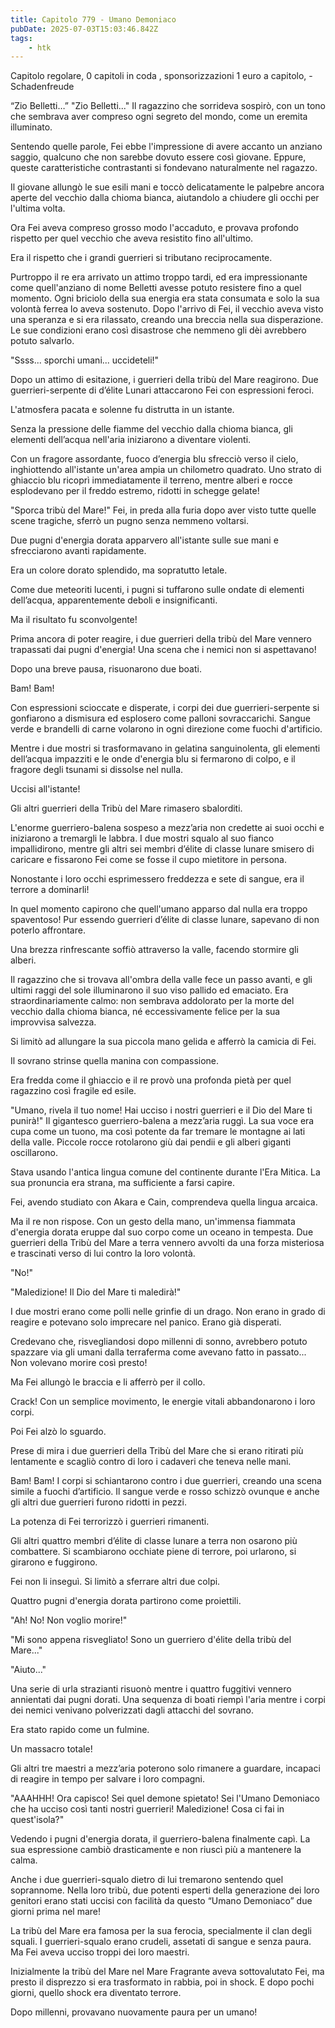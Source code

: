 ```yaml
---
title: Capitolo 779 - Umano Demoniaco
pubDate: 2025-07-03T15:03:46.842Z
tags:
    - htk
---
```



Capitolo regolare,
0 capitoli in coda ,
sponsorizzazioni 1 euro a capitolo,
-Schadenfreude


“Zio Belletti…” "Zio Belletti..." Il ragazzino che sorrideva sospirò, con un tono che sembrava aver compreso ogni segreto del mondo, come un eremita illuminato.


Sentendo quelle parole, Fei ebbe l'impressione di avere accanto un anziano saggio, qualcuno che non sarebbe dovuto essere così giovane. Eppure, queste caratteristiche contrastanti si fondevano naturalmente nel ragazzo.


Il giovane allungò le sue esili mani e toccò delicatamente le palpebre ancora aperte del vecchio dalla chioma bianca, aiutandolo a chiudere gli occhi per l'ultima volta.


Ora Fei aveva compreso grosso modo l'accaduto, e provava profondo rispetto per quel vecchio che aveva resistito fino all'ultimo.


Era il rispetto che i grandi guerrieri si tributano reciprocamente.


Purtroppo il re era arrivato un attimo troppo tardi, ed era impressionante come quell'anziano di nome Belletti avesse potuto resistere fino a quel momento. Ogni briciolo della sua energia era stata consumata e solo la sua volontà ferrea lo aveva sostenuto.
Dopo l'arrivo di Fei, il vecchio aveva visto una speranza e si era rilassato, creando una breccia nella sua disperazione. Le sue condizioni erano così disastrose che nemmeno gli dèi avrebbero potuto salvarlo.


"Ssss... sporchi umani... uccideteli!"


Dopo un attimo di esitazione, i guerrieri della tribù del Mare reagirono. Due guerrieri-serpente di d’élite Lunari attaccarono Fei con espressioni feroci.


L'atmosfera pacata e solenne fu distrutta in un istante.


Senza la pressione delle fiamme del vecchio dalla chioma bianca, gli elementi dell’acqua nell'aria iniziarono a diventare violenti.


Con un fragore assordante, fuoco d’energia blu sfrecciò verso il cielo, inghiottendo all'istante un'area ampia un chilometro quadrato. Uno strato di ghiaccio blu ricoprì immediatamente il terreno, mentre alberi e rocce esplodevano per il freddo estremo, ridotti in schegge gelate!


"Sporca tribù del Mare!" Fei, in preda alla furia dopo aver visto tutte quelle scene tragiche, sferrò un pugno senza nemmeno voltarsi.


Due pugni d'energia dorata apparvero all'istante sulle sue mani e sfrecciarono avanti rapidamente.


Era un colore dorato splendido, ma sopratutto letale.


Come due meteoriti lucenti, i pugni si tuffarono sulle ondate di elementi dell’acqua, apparentemente deboli e insignificanti.


Ma il risultato fu sconvolgente!


Prima ancora di poter reagire, i due guerrieri della tribù del Mare vennero trapassati dai pugni d'energia! Una scena che i nemici non si aspettavano!


Dopo una breve pausa, risuonarono due boati.


Bam! Bam!


Con espressioni scioccate e disperate, i corpi dei due guerrieri-serpente si gonfiarono a dismisura ed esplosero come palloni sovraccarichi. Sangue verde e brandelli di carne volarono in ogni direzione come fuochi d'artificio.


Mentre i due mostri si trasformavano in gelatina sanguinolenta, gli elementi dell’acqua impazziti e le onde d'energia blu si fermarono di colpo, e il fragore degli tsunami si dissolse nel nulla.


Uccisi all'istante!


Gli altri guerrieri della Tribù del Mare rimasero sbalorditi.


L'enorme guerriero-balena sospeso a mezz’aria non credette ai suoi occhi e iniziarono a tremargli le labbra. I due mostri squalo al suo fianco impallidirono, mentre gli altri sei membri d’élite di classe lunare smisero di caricare e fissarono Fei come se fosse il cupo mietitore in persona.


Nonostante i loro occhi esprimessero freddezza e sete di sangue, era il terrore a dominarli!


In quel momento capirono che quell'umano apparso dal nulla era troppo spaventoso! Pur essendo guerrieri d’élite di classe lunare, sapevano di non poterlo affrontare.


Una brezza rinfrescante soffiò attraverso la valle, facendo stormire gli alberi.


Il ragazzino che si trovava all'ombra della valle fece un passo avanti, e gli ultimi raggi del sole illuminarono il suo viso pallido ed emaciato. Era straordinariamente calmo: non sembrava addolorato per la morte del vecchio dalla chioma bianca, né eccessivamente felice per la sua improvvisa salvezza.


Si limitò ad allungare la sua piccola mano gelida e afferrò la camicia di Fei.


Il sovrano strinse quella manina con compassione.


Era fredda come il ghiaccio e il re provò una profonda pietà per quel ragazzino così fragile ed esile.


"Umano, rivela il tuo nome! Hai ucciso i nostri guerrieri e il Dio del Mare ti punirà!" Il gigantesco guerriero-balena a mezz’aria ruggì. La sua voce era cupa come un tuono, ma così potente da far tremare le montagne ai lati della valle. Piccole rocce rotolarono giù dai pendii e gli alberi giganti oscillarono.


Stava usando l'antica lingua comune del continente durante l'Era Mitica. La sua pronuncia era strana, ma sufficiente a farsi capire.


Fei, avendo studiato con Akara e Cain, comprendeva quella lingua arcaica.


Ma il re non rispose. Con un gesto della mano, un'immensa fiammata d'energia dorata eruppe dal suo corpo come un oceano in tempesta. Due guerrieri della Tribù del Mare a terra vennero avvolti da una forza misteriosa e trascinati verso di lui contro la loro volontà.


"No!"


"Maledizione! Il Dio del Mare ti maledirà!"


I due mostri erano come polli nelle grinfie di un drago. Non erano in grado di reagire e potevano solo imprecare nel panico. Erano già disperati.


Credevano che, risvegliandosi dopo millenni di sonno, avrebbero potuto spazzare via gli umani dalla terraferma come avevano fatto in passato... Non volevano morire così presto!


Ma Fei allungò le braccia e li afferrò per il collo.


Crack! Con un semplice movimento, le energie vitali abbandonarono i loro corpi.


Poi Fei alzò lo sguardo.


Prese di mira i due guerrieri della Tribù del Mare che si erano ritirati più lentamente e scagliò contro di loro i cadaveri che teneva nelle mani.


Bam! Bam! I corpi si schiantarono contro i due guerrieri, creando una scena simile a fuochi d’artificio. Il sangue verde e rosso schizzò ovunque e anche gli altri due guerrieri furono ridotti in pezzi.


La potenza di Fei terrorizzò i guerrieri rimanenti.


Gli altri quattro membri d’élite di classe lunare a terra non osarono più combattere. Si scambiarono occhiate piene di terrore, poi urlarono, si girarono e fuggirono.


Fei non li inseguì. Si limitò a sferrare altri due colpi.


Quattro pugni d'energia dorata partirono come proiettili.


"Ah! No! Non voglio morire!"


"Mi sono appena risvegliato! Sono un guerriero d'élite della tribù del Mare..."


"Aiuto..."


Una serie di urla strazianti risuonò mentre i quattro fuggitivi vennero annientati dai pugni dorati. Una sequenza di boati riempì l'aria mentre i corpi dei nemici venivano polverizzati dagli attacchi del sovrano.


Era stato rapido come un fulmine.


Un massacro totale!


Gli altri tre maestri a mezz’aria poterono solo rimanere a guardare, incapaci di reagire in tempo per salvare i loro compagni.


"AAAHHH! Ora capisco! Sei quel demone spietato! Sei l'Umano Demoniaco che ha ucciso così tanti nostri guerrieri! Maledizione! Cosa ci fai in quest'isola?"


Vedendo i pugni d'energia dorata, il guerriero-balena finalmente capì. La sua espressione cambiò drasticamente e non riuscì più a mantenere la calma.


Anche i due guerrieri-squalo dietro di lui tremarono sentendo quel soprannome. Nella loro tribù, due potenti esperti della generazione dei loro genitori erano stati uccisi con facilità da questo “Umano Demoniaco” due giorni prima nel mare!


La tribù del Mare era famosa per la sua ferocia, specialmente il clan degli squali. I guerrieri-squalo erano crudeli, assetati di sangue e senza paura. Ma Fei aveva ucciso troppi dei loro maestri.


Inizialmente la tribù del Mare nel Mare Fragrante aveva sottovalutato Fei, ma presto il disprezzo si era trasformato in rabbia, poi in shock. E dopo pochi giorni, quello shock era diventato terrore.


Dopo millenni, provavano nuovamente paura per un umano!

